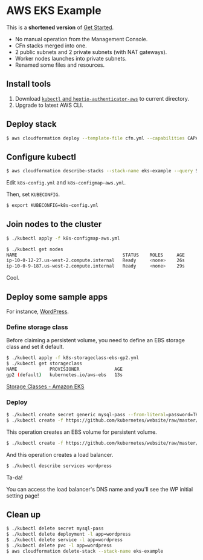 # AWS EKS Example

This is a **shortened version** of [Get Started](https://docs.aws.amazon.com/eks/latest/userguide/getting-started.html).

- No manual operation from the Management Console.
- CFn stacks merged into one.
- 2 public subnets and 2 private subnets (with NAT gateways).
- Worker nodes launches into private subnets.
- Renamed some files and resources.

## Install tools

1.  Download [`kubectl` and `heptio-authenticator-aws`](https://docs.aws.amazon.com/eks/latest/userguide/getting-started.html#get-started-kubectl) to current directory.
2.  Upgrade to latest AWS CLI.

## Deploy stack

```sh
$ aws cloudformation deploy --template-file cfn.yml --capabilities CAPABILITY_IAM --stack-name eks-example
```

## Configure kubectl

```sh
$ aws cloudformation describe-stacks --stack-name eks-example --query Stacks[0].Outputs
```

Edit `k8s-config.yml` and `k8s-configmap-aws.yml`.

Then, set `KUBECONFIG`.

```sh
$ export KUBECONFIG=k8s-config.yml
```

## Join nodes to the cluster

```sh
$ ./kubectl apply -f k8s-configmap-aws.yml
```

```sh
$ ./kubectl get nodes
NAME                                       STATUS    ROLES     AGE       VERSION
ip-10-0-12-27.us-west-2.compute.internal   Ready     <none>    26s       v1.10.3
ip-10-0-9-187.us-west-2.compute.internal   Ready     <none>    29s       v1.10.3
```

Cool.

## Deploy some sample apps

For instance, [WordPress](https://kubernetes.io/docs/tutorials/stateful-application/mysql-wordpress-persistent-volume/).

### Define storage class

Before claiming a persistent volume, you need to define an EBS storage class and set it default.

```sh
$ ./kubectl apply -f k8s-storageclass-ebs-gp2.yml
$ ./kubectl get storageclass
NAME            PROVISIONER             AGE
gp2 (default)   kubernetes.io/aws-ebs   13s
```

[Storage Classes - Amazon EKS](https://docs.aws.amazon.com/eks/latest/userguide/storage-classes.html)

### Deploy

```sh
$ ./kubectl create secret generic mysql-pass --from-literal=password=THEMOSTSECUREPASSWORDEVER
$ ./kubectl create -f https://github.com/kubernetes/website/raw/master/content/en/docs/tutorials/stateful-application/mysql-wordpress-persistent-volume/mysql-deployment.yaml
```

This operation creates an EBS volume for persistent volume.

```sh
$ ./kubectl create -f https://github.com/kubernetes/website/raw/master/content/en/docs/tutorials/stateful-application/mysql-wordpress-persistent-volume/wordpress-deployment.yaml
```

And this operation creates a load balancer.

```sh
$ ./kubectl describe services wordpress
```

Ta-da!

You can access the load balancer's DNS name and you'll see the WP initial setting page!

## Clean up

```sh
$ ./kubectl delete secret mysql-pass
$ ./kubectl delete deployment -l app=wordpress
$ ./kubectl delete service -l app=wordpress
$ ./kubectl delete pvc -l app=wordpress
$ aws cloudformation delete-stack --stack-name eks-example
```
